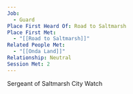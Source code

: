 ```yaml
---
Job:
  - Guard
Place First Heard Of: Road to Saltmarsh
Place First Met:
  - "[[Road to Saltmarsh]]"
Related People Met:
  - "[[Onda Land]]"
Relationship: Neutral
Session Met: 2
---
```

Sergeant of Saltmarsh City Watch